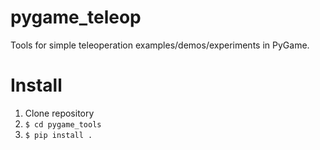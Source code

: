 # pygame_teleop

Tools for simple teleoperation examples/demos/experiments in PyGame.

# Install

1. Clone repository
1. `$ cd pygame_tools`
1. `$ pip install .`